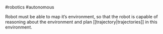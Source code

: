 #robotics #autonomous 

Robot must be able to map it’s environment, so that the robot is capable of reasoning about the environment and plan [[trajectory|trajectories]] in this environment.